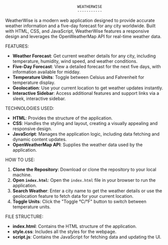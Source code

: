 
									WEATHERWISE
									-----------

WeatherWise is a modern web application designed to provide accurate weather information and a five-day forecast for any city worldwide. Built with HTML, CSS, and JavaScript, WeatherWise features a responsive design and leverages the OpenWeatherMap API for real-time weather data.

 FEATURES:

- **Weather Forecast**: Get current weather details for any city, including temperature, humidity, wind speed, and weather conditions.
- **Five-Day Forecast**: View a detailed forecast for the next five days, with information available for midday.
- **Temperature Units**: Toggle between Celsius and Fahrenheit for temperature display.
- **Geolocation**: Use your current location to get weather updates instantly.
- **Interactive Sidebar**: Access additional features and support links via a sleek, interactive sidebar.

 TECHNOLOGIES USED:

- **HTML**: Provides the structure of the application.
- **CSS**: Handles the styling and layout, creating a visually appealing and responsive design.
- **JavaScript**: Manages the application logic, including data fetching and dynamic content updates.
- **OpenWeatherMap API**: Supplies the weather data used by the application.

 HOW TO USE:

1. **Clone the Repository**: Download or clone the repository to your local machine.
2. **Open `index.html`**: Open the `index.html` file in your browser to run the application.
3. **Search Weather**: Enter a city name to get the weather details or use the geolocation feature to fetch data for your current location.
4. **Toggle Units**: Click the "Toggle °C/°F" button to switch between temperature units.

 FILE STRUCTURE:

- **index.html**: Contains the HTML structure of the application.
- **style.css**: Includes all the styles for the webpage.
- **script.js**: Contains the JavaScript for fetching data and updating the UI.

